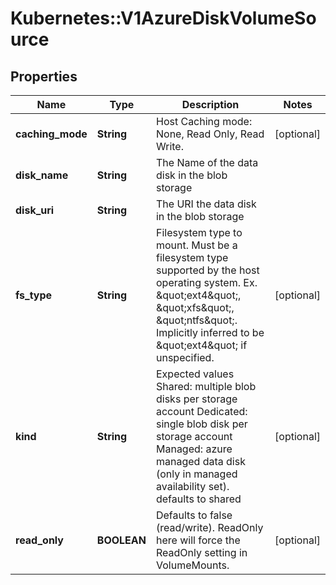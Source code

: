 # Kubernetes::V1AzureDiskVolumeSource

## Properties
Name | Type | Description | Notes
------------ | ------------- | ------------- | -------------
**caching_mode** | **String** | Host Caching mode: None, Read Only, Read Write. | [optional] 
**disk_name** | **String** | The Name of the data disk in the blob storage | 
**disk_uri** | **String** | The URI the data disk in the blob storage | 
**fs_type** | **String** | Filesystem type to mount. Must be a filesystem type supported by the host operating system. Ex. \&quot;ext4\&quot;, \&quot;xfs\&quot;, \&quot;ntfs\&quot;. Implicitly inferred to be \&quot;ext4\&quot; if unspecified. | [optional] 
**kind** | **String** | Expected values Shared: multiple blob disks per storage account  Dedicated: single blob disk per storage account  Managed: azure managed data disk (only in managed availability set). defaults to shared | [optional] 
**read_only** | **BOOLEAN** | Defaults to false (read/write). ReadOnly here will force the ReadOnly setting in VolumeMounts. | [optional] 


